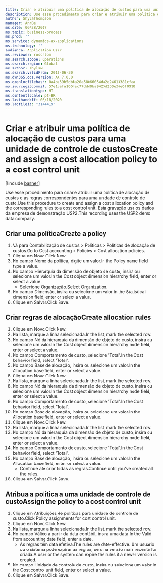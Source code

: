 ```yaml
---
title: Criar e atribuir uma política de alocação de custos para uma unidade de controle de custos
description: Use esse procedimento para criar e atribuir uma política de alocação de custos e as regras correspondentes para uma unidade de controle de custo.
author: ShylaThompson
manager: AnnBe
ms.date: 06/28/2017
ms.topic: business-process
ms.prod: ''
ms.service: dynamics-ax-applications
ms.technology: ''
audience: Application User
ms.reviewer: roschlom
ms.search.scope: Operations
ms.search.region: Global
ms.author: shylaw
ms.search.validFrom: 2016-06-30
ms.dyn365.ops.version: AX 7.0.0
ms.openlocfilehash: 0a4ba39b5dbba20a58066054da2e24613381cfaa
ms.sourcegitcommit: 57e1dafa186fec77ddd8ba9425d238e36e0f0998
ms.translationtype: HT
ms.contentlocale: pt-BR
ms.lasthandoff: 03/18/2020
ms.locfileid: "3144419"
---
```

# <a name="create-and-assign-a-cost-allocation-policy-to-a-cost-control-unit"></a><span data-ttu-id="76b89-103">Criar e atribuir uma política de alocação de custos para uma unidade de controle de custos</span><span class="sxs-lookup"><span data-stu-id="76b89-103">Create and assign a cost allocation policy to a cost control unit</span></span>

[!include [banner](../../includes/banner.md)]

<span data-ttu-id="76b89-104">Use esse procedimento para criar e atribuir uma política de alocação de custos e as regras correspondentes para uma unidade de controle de custo.</span><span class="sxs-lookup"><span data-stu-id="76b89-104">Use this procedure to create and assign a cost allocation policy and the corresponding rules to a cost control unit.</span></span> <span data-ttu-id="76b89-105">Esta gravação usa os dados da empresa de demonstração USP2.</span><span class="sxs-lookup"><span data-stu-id="76b89-105">This recording uses the USP2 demo data company.</span></span>


## <a name="create-a-policy"></a><span data-ttu-id="76b89-106">Criar uma política</span><span class="sxs-lookup"><span data-stu-id="76b89-106">Create a policy</span></span>
1. <span data-ttu-id="76b89-107">Vá para Contabilização de custos > Políticas > Políticas de alocação de custos.</span><span class="sxs-lookup"><span data-stu-id="76b89-107">Go to Cost accounting > Policies > Cost allocation policies.</span></span>
2. <span data-ttu-id="76b89-108">Clique em Novo.</span><span class="sxs-lookup"><span data-stu-id="76b89-108">Click New.</span></span>
3. <span data-ttu-id="76b89-109">No campo Nome da política, digite um valor.</span><span class="sxs-lookup"><span data-stu-id="76b89-109">In the Policy name field, type a value.</span></span>
4. <span data-ttu-id="76b89-110">No campo Hierarquia da dimensão de objeto de custo, insira ou selecione um valor.</span><span class="sxs-lookup"><span data-stu-id="76b89-110">In the Cost object dimension hierarchy field, enter or select a value.</span></span>
    * <span data-ttu-id="76b89-111">Selecione Organização.</span><span class="sxs-lookup"><span data-stu-id="76b89-111">Select Organization.</span></span>  
5. <span data-ttu-id="76b89-112">No campo Dimensão, insira ou selecione um valor.</span><span class="sxs-lookup"><span data-stu-id="76b89-112">In the Statistical dimension field, enter or select a value.</span></span>
6. <span data-ttu-id="76b89-113">Clique em Salvar.</span><span class="sxs-lookup"><span data-stu-id="76b89-113">Click Save.</span></span>

## <a name="create-allocation-rules"></a><span data-ttu-id="76b89-114">Criar regras de alocação</span><span class="sxs-lookup"><span data-stu-id="76b89-114">Create allocation rules</span></span>
1. <span data-ttu-id="76b89-115">Clique em Novo.</span><span class="sxs-lookup"><span data-stu-id="76b89-115">Click New.</span></span>
2. <span data-ttu-id="76b89-116">Na lista, marque a linha selecionada.</span><span class="sxs-lookup"><span data-stu-id="76b89-116">In the list, mark the selected row.</span></span>
3. <span data-ttu-id="76b89-117">No campo Nó da hierarquia da dimensão de objeto de custo, insira ou selecione um valor.</span><span class="sxs-lookup"><span data-stu-id="76b89-117">In the Cost object dimension hierarchy node field, enter or select a value.</span></span>
4. <span data-ttu-id="76b89-118">No campo Comportamento de custo, selecione 'Total'.</span><span class="sxs-lookup"><span data-stu-id="76b89-118">In the Cost behavior field, select 'Total'.</span></span>
5. <span data-ttu-id="76b89-119">No campo Base de alocação, insira ou selecione um valor.</span><span class="sxs-lookup"><span data-stu-id="76b89-119">In the Allocation base field, enter or select a value.</span></span>
6. <span data-ttu-id="76b89-120">Clique em Novo.</span><span class="sxs-lookup"><span data-stu-id="76b89-120">Click New.</span></span>
7. <span data-ttu-id="76b89-121">Na lista, marque a linha selecionada.</span><span class="sxs-lookup"><span data-stu-id="76b89-121">In the list, mark the selected row.</span></span>
8. <span data-ttu-id="76b89-122">No campo Nó da hierarquia da dimensão de objeto de custo, insira ou selecione um valor.</span><span class="sxs-lookup"><span data-stu-id="76b89-122">In the Cost object dimension hierarchy node field, enter or select a value.</span></span>
9. <span data-ttu-id="76b89-123">No campo Comportamento de custo, selecione 'Total'.</span><span class="sxs-lookup"><span data-stu-id="76b89-123">In the Cost behavior field, select 'Total'.</span></span>
10. <span data-ttu-id="76b89-124">No campo Base de alocação, insira ou selecione um valor.</span><span class="sxs-lookup"><span data-stu-id="76b89-124">In the Allocation base field, enter or select a value.</span></span>
11. <span data-ttu-id="76b89-125">Clique em Novo.</span><span class="sxs-lookup"><span data-stu-id="76b89-125">Click New.</span></span>
12. <span data-ttu-id="76b89-126">Na lista, marque a linha selecionada.</span><span class="sxs-lookup"><span data-stu-id="76b89-126">In the list, mark the selected row.</span></span>
13. <span data-ttu-id="76b89-127">No campo Nó da hierarquia da dimensão de objeto de custo, insira ou selecione um valor.</span><span class="sxs-lookup"><span data-stu-id="76b89-127">In the Cost object dimension hierarchy node field, enter or select a value.</span></span>
14. <span data-ttu-id="76b89-128">No campo Comportamento de custo, selecione 'Total'.</span><span class="sxs-lookup"><span data-stu-id="76b89-128">In the Cost behavior field, select 'Total'.</span></span>
15. <span data-ttu-id="76b89-129">No campo Base de alocação, insira ou selecione um valor.</span><span class="sxs-lookup"><span data-stu-id="76b89-129">In the Allocation base field, enter or select a value.</span></span>
    * <span data-ttu-id="76b89-130">Continue até criar todas as regras.</span><span class="sxs-lookup"><span data-stu-id="76b89-130">Continue until you've created all the rules.</span></span>  
16. <span data-ttu-id="76b89-131">Clique em Salvar.</span><span class="sxs-lookup"><span data-stu-id="76b89-131">Click Save.</span></span>

## <a name="assign-the-policy-to-a-cost-control-unit"></a><span data-ttu-id="76b89-132">Atribua a política a uma unidade de controle de custo</span><span class="sxs-lookup"><span data-stu-id="76b89-132">Assign the policy to a cost control unit</span></span>
1. <span data-ttu-id="76b89-133">Clique em Atribuições de políticas para unidade de controle de custo.</span><span class="sxs-lookup"><span data-stu-id="76b89-133">Click Policy assignments for cost control unit.</span></span>
2. <span data-ttu-id="76b89-134">Clique em Novo.</span><span class="sxs-lookup"><span data-stu-id="76b89-134">Click New.</span></span>
3. <span data-ttu-id="76b89-135">Na lista, marque a linha selecionada.</span><span class="sxs-lookup"><span data-stu-id="76b89-135">In the list, mark the selected row.</span></span>
4. <span data-ttu-id="76b89-136">No campo Válido a partir da data contábil, insira uma data.</span><span class="sxs-lookup"><span data-stu-id="76b89-136">In the Valid from accounting date field, enter a date.</span></span>
    * <span data-ttu-id="76b89-137">As regras têm data efetiva.</span><span class="sxs-lookup"><span data-stu-id="76b89-137">The rules are date-effective.</span></span> <span data-ttu-id="76b89-138">Um usuário ou o sistema pode expirar as regras, se uma versão mais recente for criada.</span><span class="sxs-lookup"><span data-stu-id="76b89-138">A user or the system can expire the rules if a newer version is created.</span></span>  
5. <span data-ttu-id="76b89-139">No campo Unidade de controle de custo, insira ou selecione um valor.</span><span class="sxs-lookup"><span data-stu-id="76b89-139">In the Cost control unit field, enter or select a value.</span></span>
6. <span data-ttu-id="76b89-140">Clique em Salvar.</span><span class="sxs-lookup"><span data-stu-id="76b89-140">Click Save.</span></span>


